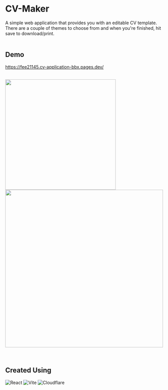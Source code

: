 # CV-Maker

A simple web application that provides you with an editable CV template. 
There are a couple of themes to choose from and when you're finished, hit save to download/print. 
</br>
</br>

## Demo 

https://fee21145.cv-application-bbx.pages.dev/
</br>
</br>

<img src='https://github.com/GrandeMan/CV-application/assets/114616062/24eadfca-0a31-40d9-bb8a-b8e81ac2928a' width='350'/> <img src='https://github.com/GrandeMan/CV-application/assets/114616062/1e662236-9e15-4a5e-b27c-c553df9c6f15' width='500'/>

</br>

## Created Using
![React](https://img.shields.io/badge/react-%2320232a.svg?style=for-the-badge&logo=react&logoColor=%2361DAFB) ![Vite](https://img.shields.io/badge/vite-%23646CFF.svg?style=for-the-badge&logo=vite&logoColor=white) ![Cloudflare](https://img.shields.io/badge/Cloudflare-F38020?style=for-the-badge&logo=Cloudflare&logoColor=white)
